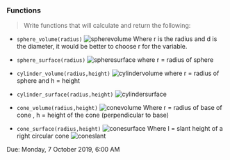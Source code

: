 ### Functions
>Write functions that will calculate and return the following:

- `sphere_volume(radius)`
    ![spherevolume](https://i.imgur.com/z9n6TpZ.png)
    Where r is the radius and d is the diameter, it would be better to choose r for the variable.

- `sphere_surface(radius)`
![spheresurface](https://i.imgur.com/hhPGuO5.png)
where r = radius of sphere

- `cylinder_volume(radius,height)`
![cylindervolume](https://i.imgur.com/fpwDJ7S.png)
where r = radius of sphere and h = height

- `cylinder_surface(radius,height)`
![cylindersurface](https://i.imgur.com/DMEZp7r.png)

- `cone_volume(radius,height)`
![conevolume](https://i.imgur.com/Js4EkiM.png)
Where r = radius of base of cone , h = height of the cone (perpendicular to base)

- `cone_surface(radius,height)`
![conesurface](https://i.imgur.com/AIFeMn5.png)
Where l = slant height of a right circular cone
![coneslant](https://i.imgur.com/wl2DlHu.png)

Due: Monday, 7 October 2019, 6:00 AM
